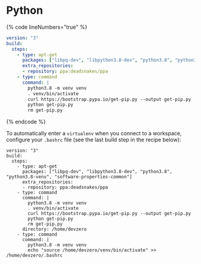# Python

{% code lineNumbers="true" %}
```yaml
version: "3"
build:
  steps:
    - type: apt-get
      packages: ["libpq-dev", "libpython3.8-dev", "python3.8", "python3.8-venv", "software-properties-common"]
      extra_repositories:
      - repository: ppa:deadsnakes/ppa
    - type: command
      command: |
        python3.8 -m venv venv
        . venv/bin/activate
        curl https://bootstrap.pypa.io/get-pip.py --output get-pip.py
        python get-pip.py
        rm get-pip.py
```
{% endcode %}

To automatically enter a `virtualenv` when you connect to a workspace, configure your `.bashrc` file (see the last build step in the recipe below):

```
version: "3"
build:
  steps:
    - type: apt-get
      packages: ["libpq-dev", "libpython3.8-dev", "python3.8", "python3.8-venv", "software-properties-common"]
      extra_repositories:
      - repository: ppa:deadsnakes/ppa
    - type: command
      command: |
        python3.8 -m venv venv
        . venv/bin/activate
        curl https://bootstrap.pypa.io/get-pip.py --output get-pip.py
        python get-pip.py
        rm get-pip.py
      directory: /home/devzero
    - type: command
      command: |
        python3.8 -m venv venv
        echo "source /home/devzero/venv/bin/activate" >> /home/devzero/.bashrc
```
